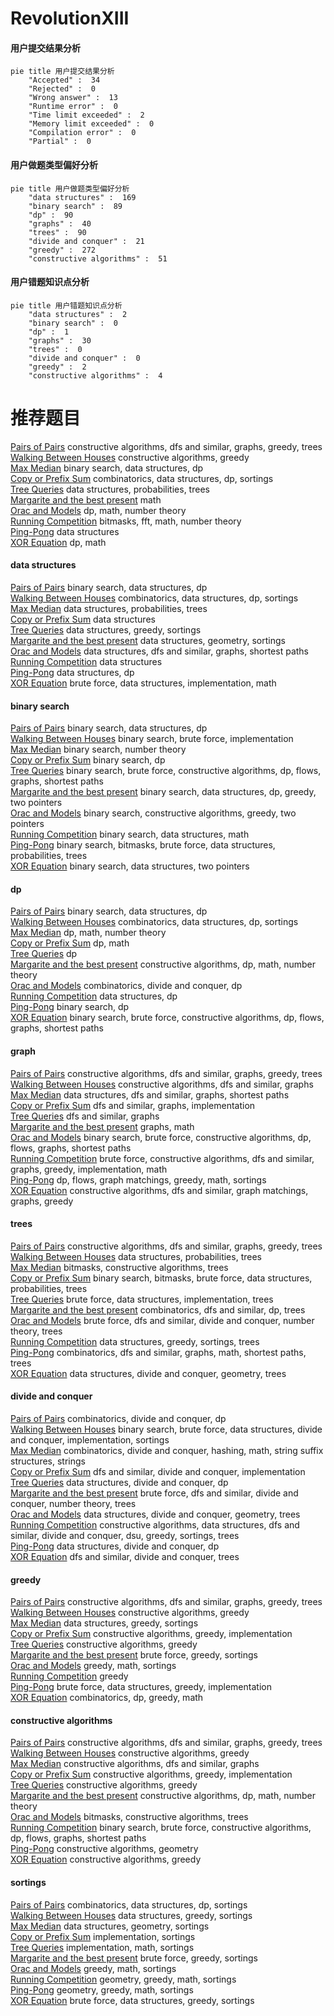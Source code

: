 # RevolutionXIII
<!-- tabs:start -->
#### **用户提交结果分析**

```mermaid
pie title 用户提交结果分析
    "Accepted" :  34
    "Rejected" :  0
    "Wrong answer" :  13
    "Runtime error" :  0
    "Time limit exceeded" :  2
    "Memory limit exceeded" :  0
    "Compilation error" :  0
    "Partial" :  0
```
#### **用户做题类型偏好分析**

```mermaid
pie title 用户做题类型偏好分析
    "data structures" :  169
    "binary search" :  89
    "dp" :  90
    "graphs" :  40
    "trees" :  90
    "divide and conquer" :  21
    "greedy" :  272
    "constructive algorithms" :  51
```
#### **用户错题知识点分析**

```mermaid
pie title 用户错题知识点分析
    "data structures" :  2
    "binary search" :  0
    "dp" :  1
    "graphs" :  30
    "trees" :  0
    "divide and conquer" :  0
    "greedy" :  2
    "constructive algorithms" :  4
```
<!-- tabs:end -->
# 推荐题目
[Pairs of Pairs](http://codeforces.com/problemset/problem/1391/E)		constructive algorithms,
                        dfs and similar,
                        graphs,
                        greedy,
                        trees		  
[Walking Between Houses](http://codeforces.com/problemset/problem/1015/D)		constructive algorithms,
                        greedy		  
[Max Median](http://codeforces.com/problemset/problem/1486/D)		binary search,
                        data structures,
                        dp		  
[Copy or Prefix Sum](http://codeforces.com/problemset/problem/1485/F)		combinatorics,
                        data structures,
                        dp,
                        sortings		  
[Tree Queries](http://codeforces.com/problemset/problem/1254/D)		data structures,
                        probabilities,
                        trees		  
[Margarite and the best present](http://codeforces.com/problemset/problem/1080/B)		math		  
[Orac and Models](http://codeforces.com/problemset/problem/1350/B)		dp,
                        math,
                        number theory		  
[Running Competition](http://codeforces.com/problemset/problem/1398/G)		bitmasks,
                        fft,
                        math,
                        number theory		  
[Ping-Pong](http://codeforces.com/problemset/problem/319/E)		data structures		  
[XOR Equation](https://codeforces.com/contest/634/problem/B)		dp,
                        math		  
<!-- tabs:start -->
#### **data structures**
[Pairs of Pairs](http://codeforces.com/problemset/problem/1486/D)		binary search,
                        data structures,
                        dp		  
[Walking Between Houses](http://codeforces.com/problemset/problem/1485/F)		combinatorics,
                        data structures,
                        dp,
                        sortings		  
[Max Median](http://codeforces.com/problemset/problem/1254/D)		data structures,
                        probabilities,
                        trees		  
[Copy or Prefix Sum](http://codeforces.com/problemset/problem/319/E)		data structures		  
[Tree Queries](http://codeforces.com/problemset/problem/306/B)		data structures,
                        greedy,
                        sortings		  
[Margarite and the best present](http://codeforces.com/problemset/problem/1388/E)		data structures,
                        geometry,
                        sortings		  
[Orac and Models](http://codeforces.com/problemset/problem/144/D)		data structures,
                        dfs and similar,
                        graphs,
                        shortest paths		  
[Running Competition](http://codeforces.com/problemset/problem/407/E)		data structures		  
[Ping-Pong](http://codeforces.com/problemset/problem/368/B)		data structures,
                        dp		  
[XOR Equation](http://codeforces.com/problemset/problem/702/B)		brute force,
                        data structures,
                        implementation,
                        math		  
#### **binary search**
[Pairs of Pairs](http://codeforces.com/problemset/problem/1486/D)		binary search,
                        data structures,
                        dp		  
[Walking Between Houses](http://codeforces.com/problemset/problem/670/D1)		binary search,
                        brute force,
                        implementation		  
[Max Median](http://codeforces.com/problemset/problem/75/C)		binary search,
                        number theory		  
[Copy or Prefix Sum](https://codeforces.com/contest/1247/problem/E)		binary search,
                        dp		  
[Tree Queries](http://codeforces.com/problemset/problem/1486/E)		binary search,
                        brute force,
                        constructive algorithms,
                        dp,
                        flows,
                        graphs,
                        shortest paths		  
[Margarite and the best present](http://codeforces.com/problemset/problem/1492/C)		binary search,
                        data structures,
                        dp,
                        greedy,
                        two pointers		  
[Orac and Models](http://codeforces.com/problemset/problem/1463/D)		binary search,
                        constructive algorithms,
                        greedy,
                        two pointers		  
[Running Competition](http://codeforces.com/problemset/problem/1490/G)		binary search,
                        data structures,
                        math		  
[Ping-Pong](http://codeforces.com/problemset/problem/1479/D)		binary search,
                        bitmasks,
                        brute force,
                        data structures,
                        probabilities,
                        trees		  
[XOR Equation](http://codeforces.com/problemset/problem/1436/E)		binary search,
                        data structures,
                        two pointers		  
#### **dp**
[Pairs of Pairs](http://codeforces.com/problemset/problem/1486/D)		binary search,
                        data structures,
                        dp		  
[Walking Between Houses](http://codeforces.com/problemset/problem/1485/F)		combinatorics,
                        data structures,
                        dp,
                        sortings		  
[Max Median](http://codeforces.com/problemset/problem/1350/B)		dp,
                        math,
                        number theory		  
[Copy or Prefix Sum](https://codeforces.com/contest/634/problem/B)		dp,
                        math		  
[Tree Queries](https://codeforces.com/contest/1261/problem/D1)		dp		  
[Margarite and the best present](http://codeforces.com/problemset/problem/546/D)		constructive algorithms,
                        dp,
                        math,
                        number theory		  
[Orac and Models](http://codeforces.com/problemset/problem/809/C)		combinatorics,
                        divide and conquer,
                        dp		  
[Running Competition](http://codeforces.com/problemset/problem/368/B)		data structures,
                        dp		  
[Ping-Pong](https://codeforces.com/contest/1247/problem/E)		binary search,
                        dp		  
[XOR Equation](http://codeforces.com/problemset/problem/1486/E)		binary search,
                        brute force,
                        constructive algorithms,
                        dp,
                        flows,
                        graphs,
                        shortest paths		  
#### **graph**
[Pairs of Pairs](http://codeforces.com/problemset/problem/1391/E)		constructive algorithms,
                        dfs and similar,
                        graphs,
                        greedy,
                        trees		  
[Walking Between Houses](http://codeforces.com/problemset/problem/858/F)		constructive algorithms,
                        dfs and similar,
                        graphs		  
[Max Median](http://codeforces.com/problemset/problem/144/D)		data structures,
                        dfs and similar,
                        graphs,
                        shortest paths		  
[Copy or Prefix Sum](http://codeforces.com/problemset/problem/1033/A)		dfs and similar,
                        graphs,
                        implementation		  
[Tree Queries](http://codeforces.com/problemset/problem/1093/D)		dfs and similar,
                        graphs		  
[Margarite and the best present](https://codeforces.com/contest/403/problem/C)		graphs,
                        math		  
[Orac and Models](http://codeforces.com/problemset/problem/1486/E)		binary search,
                        brute force,
                        constructive algorithms,
                        dp,
                        flows,
                        graphs,
                        shortest paths		  
[Running Competition](http://codeforces.com/problemset/problem/1487/C)		brute force,
                        constructive algorithms,
                        dfs and similar,
                        graphs,
                        greedy,
                        implementation,
                        math		  
[Ping-Pong](http://codeforces.com/problemset/problem/1437/C)		dp,
                        flows,
                        graph matchings,
                        greedy,
                        math,
                        sortings		  
[XOR Equation](http://codeforces.com/problemset/problem/1470/D)		constructive algorithms,
                        dfs and similar,
                        graph matchings,
                        graphs,
                        greedy		  
#### **trees**
[Pairs of Pairs](http://codeforces.com/problemset/problem/1391/E)		constructive algorithms,
                        dfs and similar,
                        graphs,
                        greedy,
                        trees		  
[Walking Between Houses](http://codeforces.com/problemset/problem/1254/D)		data structures,
                        probabilities,
                        trees		  
[Max Median](http://codeforces.com/problemset/problem/566/E)		bitmasks,
                        constructive algorithms,
                        trees		  
[Copy or Prefix Sum](http://codeforces.com/problemset/problem/1479/D)		binary search,
                        bitmasks,
                        brute force,
                        data structures,
                        probabilities,
                        trees		  
[Tree Queries](http://codeforces.com/problemset/problem/1511/C)		brute force,
                        data structures,
                        implementation,
                        trees		  
[Margarite and the best present](http://codeforces.com/problemset/problem/1499/F)		combinatorics,
                        dfs and similar,
                        dp,
                        trees		  
[Orac and Models](http://codeforces.com/problemset/problem/1491/E)		brute force,
                        dfs and similar,
                        divide and conquer,
                        number theory,
                        trees		  
[Running Competition](http://codeforces.com/problemset/problem/1466/D)		data structures,
                        greedy,
                        sortings,
                        trees		  
[Ping-Pong](http://codeforces.com/problemset/problem/1495/D)		combinatorics,
                        dfs and similar,
                        graphs,
                        math,
                        shortest paths,
                        trees		  
[XOR Equation](http://codeforces.com/problemset/problem/1303/G)		data structures,
                        divide and conquer,
                        geometry,
                        trees		  
#### **divide and conquer**
[Pairs of Pairs](http://codeforces.com/problemset/problem/809/C)		combinatorics,
                        divide and conquer,
                        dp		  
[Walking Between Houses](http://codeforces.com/problemset/problem/1461/D)		binary search,
                        brute force,
                        data structures,
                        divide and conquer,
                        implementation,
                        sortings		  
[Max Median](http://codeforces.com/problemset/problem/1466/G)		combinatorics,
                        divide and conquer,
                        hashing,
                        math,
                        string suffix structures,
                        strings		  
[Copy or Prefix Sum](http://codeforces.com/problemset/problem/1490/D)		dfs and similar,
                        divide and conquer,
                        implementation		  
[Tree Queries](https://codeforces.com/contest/1483/problem/C)		data structures,
                        divide and conquer,
                        dp		  
[Margarite and the best present](http://codeforces.com/problemset/problem/1491/E)		brute force,
                        dfs and similar,
                        divide and conquer,
                        number theory,
                        trees		  
[Orac and Models](http://codeforces.com/problemset/problem/1303/G)		data structures,
                        divide and conquer,
                        geometry,
                        trees		  
[Running Competition](http://codeforces.com/problemset/problem/1494/D)		constructive algorithms,
                        data structures,
                        dfs and similar,
                        divide and conquer,
                        dsu,
                        greedy,
                        sortings,
                        trees		  
[Ping-Pong](http://codeforces.com/problemset/problem/1482/E)		data structures,
                        divide and conquer,
                        dp		  
[XOR Equation](http://codeforces.com/problemset/problem/566/C)		dfs and similar,
                        divide and conquer,
                        trees		  
#### **greedy**
[Pairs of Pairs](http://codeforces.com/problemset/problem/1391/E)		constructive algorithms,
                        dfs and similar,
                        graphs,
                        greedy,
                        trees		  
[Walking Between Houses](http://codeforces.com/problemset/problem/1015/D)		constructive algorithms,
                        greedy		  
[Max Median](http://codeforces.com/problemset/problem/306/B)		data structures,
                        greedy,
                        sortings		  
[Copy or Prefix Sum](http://codeforces.com/problemset/problem/743/A)		constructive algorithms,
                        greedy,
                        implementation		  
[Tree Queries](http://codeforces.com/problemset/problem/297/B)		constructive algorithms,
                        greedy		  
[Margarite and the best present](http://codeforces.com/problemset/problem/909/A)		brute force,
                        greedy,
                        sortings		  
[Orac and Models](http://codeforces.com/problemset/problem/1117/B)		greedy,
                        math,
                        sortings		  
[Running Competition](http://codeforces.com/problemset/problem/719/B)		greedy		  
[Ping-Pong](http://codeforces.com/problemset/problem/1236/D)		brute force,
                        data structures,
                        greedy,
                        implementation		  
[XOR Equation](http://codeforces.com/problemset/problem/1511/E)		combinatorics,
                        dp,
                        greedy,
                        math		  
#### **constructive algorithms**
[Pairs of Pairs](http://codeforces.com/problemset/problem/1391/E)		constructive algorithms,
                        dfs and similar,
                        graphs,
                        greedy,
                        trees		  
[Walking Between Houses](http://codeforces.com/problemset/problem/1015/D)		constructive algorithms,
                        greedy		  
[Max Median](http://codeforces.com/problemset/problem/858/F)		constructive algorithms,
                        dfs and similar,
                        graphs		  
[Copy or Prefix Sum](http://codeforces.com/problemset/problem/743/A)		constructive algorithms,
                        greedy,
                        implementation		  
[Tree Queries](http://codeforces.com/problemset/problem/297/B)		constructive algorithms,
                        greedy		  
[Margarite and the best present](http://codeforces.com/problemset/problem/546/D)		constructive algorithms,
                        dp,
                        math,
                        number theory		  
[Orac and Models](http://codeforces.com/problemset/problem/566/E)		bitmasks,
                        constructive algorithms,
                        trees		  
[Running Competition](http://codeforces.com/problemset/problem/1486/E)		binary search,
                        brute force,
                        constructive algorithms,
                        dp,
                        flows,
                        graphs,
                        shortest paths		  
[Ping-Pong](https://codeforces.com/contest/764/problem/D)		constructive algorithms,
                        geometry		  
[XOR Equation](http://codeforces.com/problemset/problem/1493/A)		constructive algorithms,
                        greedy		  
#### **sortings**
[Pairs of Pairs](http://codeforces.com/problemset/problem/1485/F)		combinatorics,
                        data structures,
                        dp,
                        sortings		  
[Walking Between Houses](http://codeforces.com/problemset/problem/306/B)		data structures,
                        greedy,
                        sortings		  
[Max Median](http://codeforces.com/problemset/problem/1388/E)		data structures,
                        geometry,
                        sortings		  
[Copy or Prefix Sum](http://codeforces.com/problemset/problem/845/A)		implementation,
                        sortings		  
[Tree Queries](https://codeforces.com/contest/434/problem/A)		implementation,
                        math,
                        sortings		  
[Margarite and the best present](http://codeforces.com/problemset/problem/909/A)		brute force,
                        greedy,
                        sortings		  
[Orac and Models](http://codeforces.com/problemset/problem/1117/B)		greedy,
                        math,
                        sortings		  
[Running Competition](https://codeforces.com/contest/1496/problem/C)		geometry,
                        greedy,
                        math,
                        sortings		  
[Ping-Pong](http://codeforces.com/problemset/problem/1495/A)		geometry,
                        greedy,
                        math,
                        sortings		  
[XOR Equation](http://codeforces.com/problemset/problem/1497/A)		brute force,
                        data structures,
                        greedy,
                        sortings		  
<!-- tabs:end -->
